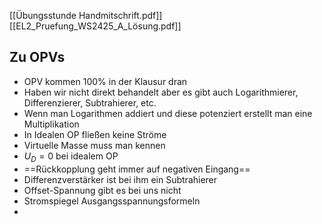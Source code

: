 [[Übungsstunde Handmitschrift.pdf]]
[[EL2_Pruefung_WS2425_A_Lösung.pdf]]
## Zu OPVs
- OPV kommen 100% in der Klausur dran
- Haben wir nicht direkt behandelt aber es gibt auch Logarithmierer, Differenzierer, Subtrahierer, etc.
- Wenn man Logarithmen addiert und diese potenziert erstellt man eine Multiplikation
- In Idealen OP fließen keine Ströme
- Virtuelle Masse muss man kennen
- $U_{D}=0$ bei idealem OP
- ==Rückkopplung geht immer auf negativen Eingang==
- Differenzverstärker ist bei ihm ein Subtrahierer
- Offset-Spannung gibt es bei uns nicht
- Stromspiegel Ausgangsspannungsformeln
- 